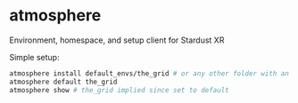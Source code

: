 # atmosphere
Environment, homespace, and setup client for Stardust XR

Simple setup:
```sh
atmosphere install default_envs/the_grid # or any other folder with an env.kdl file inside it
atmosphere default the_grid
atmosphere show # the_grid implied since set to default
```
